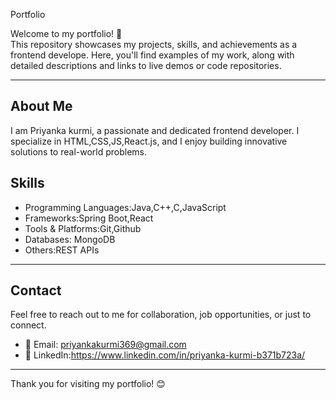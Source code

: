 Portfolio

Welcome to my portfolio! 👋  
This repository showcases my projects, skills, and achievements as a frontend develope. Here, you'll find examples of my work, along with detailed descriptions and links to live demos or code repositories.

---

## About Me

I am Priyanka kurmi, a passionate and dedicated frontend developer. I specialize in HTML,CSS,JS,React.js, and I enjoy building innovative solutions to real-world problems. 
## Skills

- Programming Languages:Java,C++,C,JavaScript
- Frameworks:Spring Boot,React
- Tools & Platforms:Git,Github
- Databases: MongoDB
- Others:REST APIs

---

## Contact

Feel free to reach out to me for collaboration, job opportunities, or just to connect.  
- 📧 Email: priyankakurmi369@gmail.com 
- 🔗 LinkedIn:https://www.linkedin.com/in/priyanka-kurmi-b371b723a/ 
---

Thank you for visiting my portfolio! 😊
